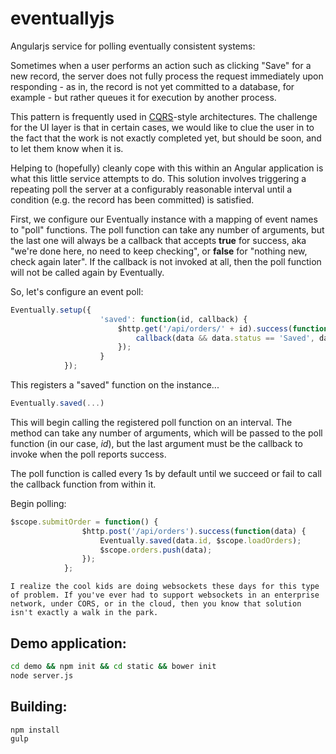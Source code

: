 eventuallyjs
============

Angularjs service for polling eventually consistent systems:

Sometimes when a user performs an action such as clicking "Save" for a new record, the server does not fully process the request immediately upon responding - as in, the record is not yet committed to a database, for example - but rather queues it for execution by another process.

This pattern is frequently used in [CQRS](http://martinfowler.com/bliki/CQRS.html)-style architectures. The challenge for the UI layer is that in certain cases, we would like to clue the user in to the fact that the work is not exactly completed yet, but should be soon, and to let them know when it is. 

Helping to (hopefully) cleanly cope with this within an Angular application is what this little service attempts to do. This solution involves triggering a repeating poll the server at a configurably reasonable interval until a condition (e.g. the record has been committed) is satisfied.

First, we configure our Eventually instance with a mapping of event names to "poll" functions. The poll function can take any number of arguments, but the last one will always be a callback that accepts **true** for success, aka "we're done here, no need to keep checking", or **false** for "nothing new, check again later". If the callback is not invoked at all, then the poll function will not be called again by Eventually.

So, let's configure an event poll:

```javascript
Eventually.setup({
					'saved': function(id, callback) {
						$http.get('/api/orders/' + id).success(function(data) {
							callback(data && data.status == 'Saved', data);
						});
					}
			});
```

This registers a "saved" function on the instance... 

```javascript
Eventually.saved(...)
```

This will begin calling the registered poll function on an interval. The method can take any number of arguments, which will be passed to the poll function (in our case, *id*), but the last argument must be the callback to invoke when the poll reports success.

The poll function is called every 1s by default until we succeed or fail to call the callback function from within it. 

Begin polling:

```javascript
$scope.submitOrder = function() {
				$http.post('/api/orders').success(function(data) {
					Eventually.saved(data.id, $scope.loadOrders); 
					$scope.orders.push(data);
				});
			};
```

```
I realize the cool kids are doing websockets these days for this type of problem. If you've ever had to support websockets in an enterprise network, under CORS, or in the cloud, then you know that solution isn't exactly a walk in the park.
```

## Demo application:

```bash
cd demo && npm init && cd static && bower init
node server.js
```

## Building:
```bash
npm install
gulp
```
